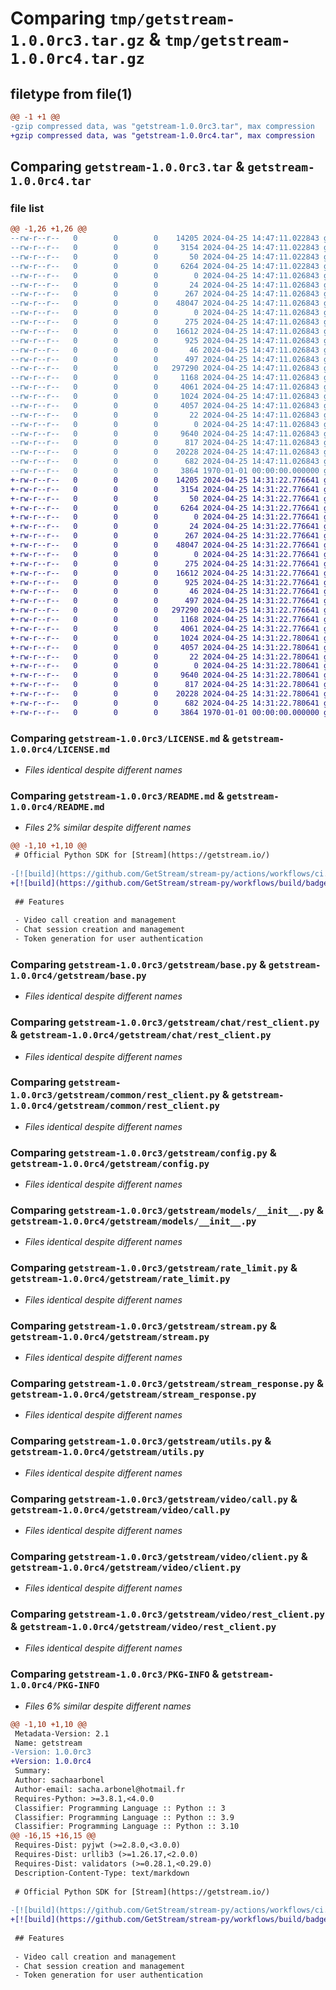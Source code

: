 # Comparing `tmp/getstream-1.0.0rc3.tar.gz` & `tmp/getstream-1.0.0rc4.tar.gz`

## filetype from file(1)

```diff
@@ -1 +1 @@
-gzip compressed data, was "getstream-1.0.0rc3.tar", max compression
+gzip compressed data, was "getstream-1.0.0rc4.tar", max compression
```

## Comparing `getstream-1.0.0rc3.tar` & `getstream-1.0.0rc4.tar`

### file list

```diff
@@ -1,26 +1,26 @@
--rw-r--r--   0        0        0    14205 2024-04-25 14:47:11.022843 getstream-1.0.0rc3/LICENSE.md
--rw-r--r--   0        0        0     3154 2024-04-25 14:47:11.022843 getstream-1.0.0rc3/README.md
--rw-r--r--   0        0        0       50 2024-04-25 14:47:11.022843 getstream-1.0.0rc3/getstream/__init__.py
--rw-r--r--   0        0        0     6264 2024-04-25 14:47:11.022843 getstream-1.0.0rc3/getstream/base.py
--rw-r--r--   0        0        0        0 2024-04-25 14:47:11.026843 getstream-1.0.0rc3/getstream/chat/__init__.py
--rw-r--r--   0        0        0       24 2024-04-25 14:47:11.026843 getstream-1.0.0rc3/getstream/chat/channel.py
--rw-r--r--   0        0        0      267 2024-04-25 14:47:11.026843 getstream-1.0.0rc3/getstream/chat/client.py
--rw-r--r--   0        0        0    48047 2024-04-25 14:47:11.026843 getstream-1.0.0rc3/getstream/chat/rest_client.py
--rw-r--r--   0        0        0        0 2024-04-25 14:47:11.026843 getstream-1.0.0rc3/getstream/common/__init__.py
--rw-r--r--   0        0        0      275 2024-04-25 14:47:11.026843 getstream-1.0.0rc3/getstream/common/client.py
--rw-r--r--   0        0        0    16612 2024-04-25 14:47:11.026843 getstream-1.0.0rc3/getstream/common/rest_client.py
--rw-r--r--   0        0        0      925 2024-04-25 14:47:11.026843 getstream-1.0.0rc3/getstream/config.py
--rw-r--r--   0        0        0       46 2024-04-25 14:47:11.026843 getstream-1.0.0rc3/getstream/generic.py
--rw-r--r--   0        0        0      497 2024-04-25 14:47:11.026843 getstream-1.0.0rc3/getstream/meta.py
--rw-r--r--   0        0        0   297290 2024-04-25 14:47:11.026843 getstream-1.0.0rc3/getstream/models/__init__.py
--rw-r--r--   0        0        0     1168 2024-04-25 14:47:11.026843 getstream-1.0.0rc3/getstream/rate_limit.py
--rw-r--r--   0        0        0     4061 2024-04-25 14:47:11.026843 getstream-1.0.0rc3/getstream/stream.py
--rw-r--r--   0        0        0     1024 2024-04-25 14:47:11.026843 getstream-1.0.0rc3/getstream/stream_response.py
--rw-r--r--   0        0        0     4057 2024-04-25 14:47:11.026843 getstream-1.0.0rc3/getstream/utils.py
--rw-r--r--   0        0        0       22 2024-04-25 14:47:11.026843 getstream-1.0.0rc3/getstream/version.py
--rw-r--r--   0        0        0        0 2024-04-25 14:47:11.026843 getstream-1.0.0rc3/getstream/video/__init__.py
--rw-r--r--   0        0        0     9640 2024-04-25 14:47:11.026843 getstream-1.0.0rc3/getstream/video/call.py
--rw-r--r--   0        0        0      817 2024-04-25 14:47:11.026843 getstream-1.0.0rc3/getstream/video/client.py
--rw-r--r--   0        0        0    20228 2024-04-25 14:47:11.026843 getstream-1.0.0rc3/getstream/video/rest_client.py
--rw-r--r--   0        0        0      682 2024-04-25 14:47:11.026843 getstream-1.0.0rc3/pyproject.toml
--rw-r--r--   0        0        0     3864 1970-01-01 00:00:00.000000 getstream-1.0.0rc3/PKG-INFO
+-rw-r--r--   0        0        0    14205 2024-04-25 14:31:22.776641 getstream-1.0.0rc4/LICENSE.md
+-rw-r--r--   0        0        0     3154 2024-04-25 14:31:22.776641 getstream-1.0.0rc4/README.md
+-rw-r--r--   0        0        0       50 2024-04-25 14:31:22.776641 getstream-1.0.0rc4/getstream/__init__.py
+-rw-r--r--   0        0        0     6264 2024-04-25 14:31:22.776641 getstream-1.0.0rc4/getstream/base.py
+-rw-r--r--   0        0        0        0 2024-04-25 14:31:22.776641 getstream-1.0.0rc4/getstream/chat/__init__.py
+-rw-r--r--   0        0        0       24 2024-04-25 14:31:22.776641 getstream-1.0.0rc4/getstream/chat/channel.py
+-rw-r--r--   0        0        0      267 2024-04-25 14:31:22.776641 getstream-1.0.0rc4/getstream/chat/client.py
+-rw-r--r--   0        0        0    48047 2024-04-25 14:31:22.776641 getstream-1.0.0rc4/getstream/chat/rest_client.py
+-rw-r--r--   0        0        0        0 2024-04-25 14:31:22.776641 getstream-1.0.0rc4/getstream/common/__init__.py
+-rw-r--r--   0        0        0      275 2024-04-25 14:31:22.776641 getstream-1.0.0rc4/getstream/common/client.py
+-rw-r--r--   0        0        0    16612 2024-04-25 14:31:22.776641 getstream-1.0.0rc4/getstream/common/rest_client.py
+-rw-r--r--   0        0        0      925 2024-04-25 14:31:22.776641 getstream-1.0.0rc4/getstream/config.py
+-rw-r--r--   0        0        0       46 2024-04-25 14:31:22.776641 getstream-1.0.0rc4/getstream/generic.py
+-rw-r--r--   0        0        0      497 2024-04-25 14:31:22.776641 getstream-1.0.0rc4/getstream/meta.py
+-rw-r--r--   0        0        0   297290 2024-04-25 14:31:22.776641 getstream-1.0.0rc4/getstream/models/__init__.py
+-rw-r--r--   0        0        0     1168 2024-04-25 14:31:22.776641 getstream-1.0.0rc4/getstream/rate_limit.py
+-rw-r--r--   0        0        0     4061 2024-04-25 14:31:22.776641 getstream-1.0.0rc4/getstream/stream.py
+-rw-r--r--   0        0        0     1024 2024-04-25 14:31:22.780641 getstream-1.0.0rc4/getstream/stream_response.py
+-rw-r--r--   0        0        0     4057 2024-04-25 14:31:22.780641 getstream-1.0.0rc4/getstream/utils.py
+-rw-r--r--   0        0        0       22 2024-04-25 14:31:22.780641 getstream-1.0.0rc4/getstream/version.py
+-rw-r--r--   0        0        0        0 2024-04-25 14:31:22.780641 getstream-1.0.0rc4/getstream/video/__init__.py
+-rw-r--r--   0        0        0     9640 2024-04-25 14:31:22.780641 getstream-1.0.0rc4/getstream/video/call.py
+-rw-r--r--   0        0        0      817 2024-04-25 14:31:22.780641 getstream-1.0.0rc4/getstream/video/client.py
+-rw-r--r--   0        0        0    20228 2024-04-25 14:31:22.780641 getstream-1.0.0rc4/getstream/video/rest_client.py
+-rw-r--r--   0        0        0      682 2024-04-25 14:31:22.780641 getstream-1.0.0rc4/pyproject.toml
+-rw-r--r--   0        0        0     3864 1970-01-01 00:00:00.000000 getstream-1.0.0rc4/PKG-INFO
```

### Comparing `getstream-1.0.0rc3/LICENSE.md` & `getstream-1.0.0rc4/LICENSE.md`

 * *Files identical despite different names*

### Comparing `getstream-1.0.0rc3/README.md` & `getstream-1.0.0rc4/README.md`

 * *Files 2% similar despite different names*

```diff
@@ -1,10 +1,10 @@
 # Official Python SDK for [Stream](https://getstream.io/)
 
-[![build](https://github.com/GetStream/stream-py/actions/workflows/ci.yml/badge.svg)](https://github.com/GetStream/stream-py/actions) [![PyPI version](https://badge.fury.io/py/getstream.svg)](http://badge.fury.io/py/getstream) ![PyPI - Python Version](https://img.shields.io/pypi/pyversions/getstream.svg)
+[![build](https://github.com/GetStream/stream-py/workflows/build/badge.svg)](https://github.com/GetStream/stream-chat-python/actions) [![PyPI version](https://badge.fury.io/py/getstream.svg)](http://badge.fury.io/py/getstream) ![PyPI - Python Version](https://img.shields.io/pypi/pyversions/getstream.svg)
 
 ## Features
 
 - Video call creation and management
 - Chat session creation and management
 - Token generation for user authentication
```

### Comparing `getstream-1.0.0rc3/getstream/base.py` & `getstream-1.0.0rc4/getstream/base.py`

 * *Files identical despite different names*

### Comparing `getstream-1.0.0rc3/getstream/chat/rest_client.py` & `getstream-1.0.0rc4/getstream/chat/rest_client.py`

 * *Files identical despite different names*

### Comparing `getstream-1.0.0rc3/getstream/common/rest_client.py` & `getstream-1.0.0rc4/getstream/common/rest_client.py`

 * *Files identical despite different names*

### Comparing `getstream-1.0.0rc3/getstream/config.py` & `getstream-1.0.0rc4/getstream/config.py`

 * *Files identical despite different names*

### Comparing `getstream-1.0.0rc3/getstream/models/__init__.py` & `getstream-1.0.0rc4/getstream/models/__init__.py`

 * *Files identical despite different names*

### Comparing `getstream-1.0.0rc3/getstream/rate_limit.py` & `getstream-1.0.0rc4/getstream/rate_limit.py`

 * *Files identical despite different names*

### Comparing `getstream-1.0.0rc3/getstream/stream.py` & `getstream-1.0.0rc4/getstream/stream.py`

 * *Files identical despite different names*

### Comparing `getstream-1.0.0rc3/getstream/stream_response.py` & `getstream-1.0.0rc4/getstream/stream_response.py`

 * *Files identical despite different names*

### Comparing `getstream-1.0.0rc3/getstream/utils.py` & `getstream-1.0.0rc4/getstream/utils.py`

 * *Files identical despite different names*

### Comparing `getstream-1.0.0rc3/getstream/video/call.py` & `getstream-1.0.0rc4/getstream/video/call.py`

 * *Files identical despite different names*

### Comparing `getstream-1.0.0rc3/getstream/video/client.py` & `getstream-1.0.0rc4/getstream/video/client.py`

 * *Files identical despite different names*

### Comparing `getstream-1.0.0rc3/getstream/video/rest_client.py` & `getstream-1.0.0rc4/getstream/video/rest_client.py`

 * *Files identical despite different names*

### Comparing `getstream-1.0.0rc3/PKG-INFO` & `getstream-1.0.0rc4/PKG-INFO`

 * *Files 6% similar despite different names*

```diff
@@ -1,10 +1,10 @@
 Metadata-Version: 2.1
 Name: getstream
-Version: 1.0.0rc3
+Version: 1.0.0rc4
 Summary: 
 Author: sachaarbonel
 Author-email: sacha.arbonel@hotmail.fr
 Requires-Python: >=3.8.1,<4.0.0
 Classifier: Programming Language :: Python :: 3
 Classifier: Programming Language :: Python :: 3.9
 Classifier: Programming Language :: Python :: 3.10
@@ -16,15 +16,15 @@
 Requires-Dist: pyjwt (>=2.8.0,<3.0.0)
 Requires-Dist: urllib3 (>=1.26.17,<2.0.0)
 Requires-Dist: validators (>=0.28.1,<0.29.0)
 Description-Content-Type: text/markdown
 
 # Official Python SDK for [Stream](https://getstream.io/)
 
-[![build](https://github.com/GetStream/stream-py/actions/workflows/ci.yml/badge.svg)](https://github.com/GetStream/stream-py/actions) [![PyPI version](https://badge.fury.io/py/getstream.svg)](http://badge.fury.io/py/getstream) ![PyPI - Python Version](https://img.shields.io/pypi/pyversions/getstream.svg)
+[![build](https://github.com/GetStream/stream-py/workflows/build/badge.svg)](https://github.com/GetStream/stream-chat-python/actions) [![PyPI version](https://badge.fury.io/py/getstream.svg)](http://badge.fury.io/py/getstream) ![PyPI - Python Version](https://img.shields.io/pypi/pyversions/getstream.svg)
 
 ## Features
 
 - Video call creation and management
 - Chat session creation and management
 - Token generation for user authentication
```

